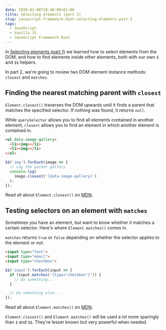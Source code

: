```yaml
---
date: 2020-02-06T10:40:00+01:00
title: Selecting elements (part 2)
slug: javascript-framework-diet-selecting-elements-part-2
tags:
  - JavaScript
  - Vanilla JS
  - JavaScript Framework Diet
---
```


In [Selecting elements (part 1)](/javascript-framework-diet/selecting-elements-part-1) we learned how to select elements from the DOM, and how to find elements inside other elements, both with our own `$` and `$$` helpers.

In part 2, we're going to review two DOM element instance methods: `closest` and `matches`.

<!--more-->

## Finding the nearest matching parent with `closest`

`Element.closest()` traverses the DOM upwards until it finds a parent that matches the specified selector. If nothing was found, it returns `null`.

While `querySelector` allows you to find all elements contained in another element, `closest` allows you to find an element in which another element is contained in.

```html
<ul data-image-gallery>
  <li><img></li>
  <li><img></li>
</ul>
```

```js
$$('img').forEach(image => {
  // Log the parent gallery
  console.log(
    image.closest('[data-image-gallery]')
  );
});
```

Read all about `Element.closest()` on [MDN](https://developer.mozilla.org/en-US/docs/Web/API/Element/closest).

## Testing selectors on an element with `matches`

Sometimes you have an element, but want to know whether it matches a certain selector. Here's where `Element.matches()` comes in.

`matches` returns `true` or `false` depending on whether the selector applies to the element or not.

```html
<input type="text">
<input type="email">
<input type="checkbox">
```

```js
$$('input').forEach(input => {
  if (input.matches('[type="checkbox"]')) {
    // Do something...
  }

  // Do something else...
});
```

Read all about `Element.matches()` on [MDN](https://developer.mozilla.org/en-US/docs/Web/API/Element/matches).

`Element.closest()` and `Element.matches()` will be used a lot more sparingly than `$` and `$$`. They're lesser known but very powerful when needed.
